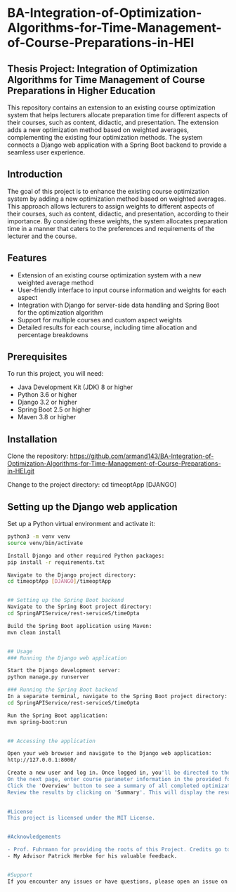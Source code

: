 
# BA-Integration-of-Optimization-Algorithms-for-Time-Management-of-Course-Preparations-in-HEI 

## Thesis Project: Integration of Optimization Algorithms for Time Management of Course Preparations in Higher Education

This repository contains an extension to an existing course optimization system that helps lecturers allocate preparation time for different aspects of their courses, such as content, didactic, and presentation. The extension adds a new optimization method based on weighted averages, complementing the existing four optimization methods. The system connects a Django web application with a Spring Boot backend to provide a seamless user experience.

## Introduction

The goal of this project is to enhance the existing course optimization system by adding a new optimization method based on weighted averages. This approach allows lecturers to assign weights to different aspects of their courses, such as content, didactic, and presentation, according to their importance. By considering these weights, the system allocates preparation time in a manner that caters to the preferences and requirements of the lecturer and the course.

## Features

- Extension of an existing course optimization system with a new weighted average method
- User-friendly interface to input course information and weights for each aspect
- Integration with Django for server-side data handling and Spring Boot for the optimization algorithm
- Support for multiple courses and custom aspect weights
- Detailed results for each course, including time allocation and percentage breakdowns

## Prerequisites

To run this project, you will need:

- Java Development Kit (JDK) 8 or higher
- Python 3.6 or higher
- Django 3.2 or higher
- Spring Boot 2.5 or higher
- Maven 3.8 or higher

## Installation

Clone the repository:
https://github.com/armand143/BA-Integration-of-Optimization-Algorithms-for-Time-Management-of-Course-Preparations-in-HEI.git

Change to the project directory:
cd timeoptApp [DJANGO]


## Setting up the Django web application

Set up a Python virtual environment and activate it:

```bash
python3 -m venv venv
source venv/bin/activate

Install Django and other required Python packages:
pip install -r requirements.txt

Navigate to the Django project directory:
cd timeoptApp [DJANGO]/timeoptApp


## Setting up the Spring Boot backend
Navigate to the Spring Boot project directory:
cd SpringAPIService/rest-serviceS/timeOpta

Build the Spring Boot application using Maven:
mvn clean install


## Usage
### Running the Django web application

Start the Django development server:
python manage.py runserver

### Running the Spring Boot backend
In a separate terminal, navigate to the Spring Boot project directory:
cd SpringAPIService/rest-serviceS/timeOpta

Run the Spring Boot application:
mvn spring-boot:run


## Accessing the application

Open your web browser and navigate to the Django web application:
http://127.0.0.1:8000/

Create a new user and log in. Once logged in, you'll be directed to the Profile Page, where you can update your profile information, select already available courses or create new ones, and start the optimization process by clicking on the big green button below.
On the next page, enter course parameter information in the provided form, along with an estimate of the time you think will be sufficient for each course. Tooltips are available on hover to provide more insight into each parameter.
Click the 'Overview' button to see a summary of all completed optimization runs. On the next page, run the optimization process (click 'Optimize') to obtain the time allocation results.
Review the results by clicking on 'Summary'. This will display the results of all optimization strategies along with an evaluation done using Mean Absolute Deviation (MAD) and Standard Deviation (STD) metrics.

    
#License
This project is licensed under the MIT License.


#Acknowledgements

- Prof. Fuhrmann for providing the roots of this Project. Credits go to him for the time allocation algorithm that's been used here. 
- My Advisor Patrick Herbke for his valuable feedback. 


#Support
If you encounter any issues or have questions, please open an issue on the GitHub repository.
